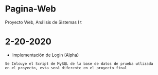 # Pagina-Web
Proyecto Web, Análisis de Sistemas I 
t
# 2-20-2020
- Implementación de Login (Alpha)
```
Se Inlcuye el Script de MySQL de la base de datos de prueba utlizada en el proyecto, esta será diferente en el proyecto final
```
